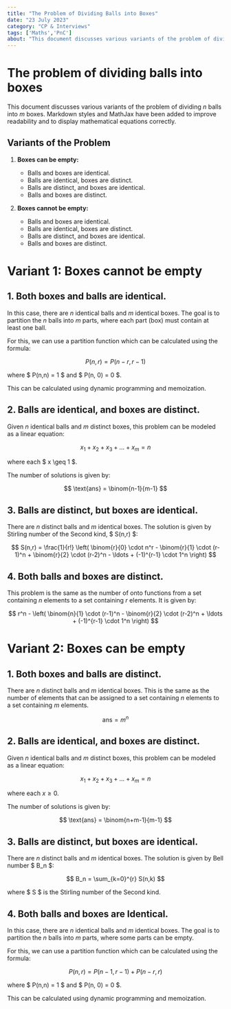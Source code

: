 ```yaml
---
title: "The Problem of Dividing Balls into Boxes"
date: "23 July 2023"
category: "CP & Interviews"
tags: ['Maths','PnC']
about: "This document discusses various variants of the problem of dividing n balls into *m* boxes. Markdown styles and MathJax have been added to improve readability and to display mathematical equations correctly."
---
```


# The problem of dividing balls into boxes

This document discusses various variants of the problem of dividing *n* balls into *m* boxes. Markdown styles and MathJax have been added to improve readability and to display mathematical equations correctly.

## Variants of the Problem

1. **Boxes can be empty:**
    - Balls and boxes are identical.
    - Balls are identical, boxes are distinct.
    - Balls are distinct, and boxes are identical.
    - Balls and boxes are distinct.

2. **Boxes cannot be empty:**
    - Balls and boxes are identical.
    - Balls are identical, boxes are distinct.
    - Balls are distinct, and boxes are identical.
    - Balls and boxes are distinct.

# Variant 1: Boxes cannot be empty

## 1. Both boxes and balls are identical.

In this case, there are *n* identical balls and *m* identical boxes. The goal is to partition the *n* balls into *m* parts, where each part (box) must contain at least one ball.

For this, we can use a partition function which can be calculated using the formula:

$$ P(n,r) = P(n-r,r-1) $$

where $ P(n,n) = 1 $ and $ P(n, 0) = 0 $.

This can be calculated using dynamic programming and memoization.

## 2. Balls are identical, and boxes are distinct.

Given *n* identical balls and *m* distinct boxes, this problem can be modeled as a linear equation:

$$ x_1 + x_2 + x_3 + \ldots + x_m = n $$

where each $ x \geq 1 $.

The number of solutions is given by:

$$ \text{ans} = \binom{n-1}{m-1} $$

## 3. Balls are distinct, but boxes are identical.

There are *n* distinct balls and *m* identical boxes. The solution is given by Stirling number of the Second kind, $ S(n,r) $:

$$ S(n,r) = \frac{1}{r!} \left( \binom{r}{0} \cdot n^r - \binom{r}{1} \cdot (r-1)^n + \binom{r}{2} \cdot (r-2)^n - \ldots + (-1)^{r-1} \cdot 1^n \right) $$

## 4. Both balls and boxes are distinct.

This problem is the same as the number of onto functions from a set containing *n* elements to a set containing *r* elements. It is given by:

$$ r^n - \left( \binom{n}{1} \cdot (r-1)^n - \binom{r}{2} \cdot (r-2)^n + \ldots + (-1)^{r-1} \cdot 1^n \right) $$

# Variant 2: Boxes can be empty

## 1. Both boxes and balls are distinct.

There are *n* distinct balls and *m* identical boxes. This is the same as the number of elements that can be assigned to a set containing *n* elements to a set containing *m* elements.

$$ \text{ans} = m^n $$

## 2. Balls are identical, and boxes are distinct.

Given *n* identical balls and *m* distinct boxes, this problem can be modeled as a linear equation:

$$ x_1 + x_2 + x_3 + \ldots + x_m = n $$

where each $x ≥ 0$.

The number of solutions is given by:

$$ \text{ans} = \binom{n+m-1}{m-1} $$

## 3. Balls are distinct, but boxes are identical.

There are *n* distinct balls and *m* identical boxes. The solution is given by Bell number $ B_n $:

$$ B_n = \sum_{k=0}^{r} S(n,k) $$

where $ S $ is the Stirling number of the Second kind.

## 4. Both balls and boxes are Identical.

In this case, there are *n* identical balls and *m* identical boxes. The goal is to partition the *n* balls into *m* parts, where some parts can be empty.

For this, we can use a partition function which can be calculated using the formula:

$$ P(n,r) = P(n-1,r-1) + P(n-r,r) $$

where $ P(n,n) = 1 $ and $ P(n, 0) = 0 $.

This can be calculated using dynamic programming and memoization.
